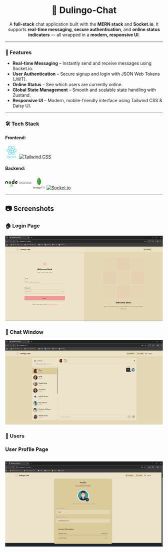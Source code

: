 <h1 align="center">💬 Dulingo-Chat</h1>

<p align="center">
A <b>full-stack</b> chat application built with the <b>MERN stack</b> and <b>Socket.io</b>.  
It supports <b>real-time messaging</b>, <b>secure authentication</b>, and <b>online status indicators</b> — all wrapped in a <b>modern, responsive UI</b>.
</p>

---

<h3>🌟 Features</h3>
<ul>
  <li><b>Real-time Messaging</b> – Instantly send and receive messages using Socket.io.</li>
  <li><b>User Authentication</b> – Secure signup and login with JSON Web Tokens (JWT).</li>
  <li><b>Online Status</b> – See which users are currently online.</li>
  <li><b>Global State Management</b> – Smooth and scalable state handling with Zustand.</li>
  <li><b>Responsive UI</b> – Modern, mobile-friendly interface using Tailwind CSS & Daisy UI.</li>
</ul>

---

<h3>🛠️ Tech Stack</h3>

<h4>Frontend:</h4>
<p>
<a href="https://react.dev/" target="_blank" rel="noreferrer"><img src="https://raw.githubusercontent.com/devicons/devicon/master/icons/react/react-original-wordmark.svg" alt="React" width="40" height="40"/></a>
<a href="https://tailwindcss.com/" target="_blank" rel="noreferrer"><img src="https://www.vectorlogo.zone/logos/tailwindcss/tailwindcss-icon.svg" alt="Tailwind CSS" width="40" height="40"/></a>


</p>

<h4>Backend:</h4>
<p>
<a href="https://nodejs.org" target="_blank" rel="noreferrer"><img src="https://raw.githubusercontent.com/devicons/devicon/master/icons/nodejs/nodejs-original-wordmark.svg" alt="Node.js" width="40" height="40"/></a>
<a href="https://expressjs.com" target="_blank" rel="noreferrer"><img src="https://raw.githubusercontent.com/devicons/devicon/master/icons/express/express-original-wordmark.svg" alt="Express" width="40" height="40"/></a>
<a href="https://www.mongodb.com/" target="_blank" rel="noreferrer"><img src="https://raw.githubusercontent.com/devicons/devicon/master/icons/mongodb/mongodb-original-wordmark.svg" alt="MongoDB" width="40" height="40"/></a>
<a href="https://socket.io/" target="_blank" rel="noreferrer"><img src="https://upload.wikimedia.org/wikipedia/commons/9/96/Socket-io.svg" alt="Socket.io" width="40" height="40"/></a>
</p>

---

## 📷 Screenshots

### 🏠 Login Page
![image alt](https://github.com/DulithW/Dulingo-Chat/blob/195fe28839d9c27838e3f7de7f0d3e3956dded9e/Screenshot%202025-08-15%20165430.png)

### 💬 Chat Window
![image alt](https://github.com/DulithW/Dulingo-Chat/blob/ff1d4b3faedb3446fb3136add3b14b7232f3b96a/Screenshot%202025-08-15%20165720.png)

### 👥  Users


###  User Profile Page
![image alt](https://github.com/DulithW/Dulingo-Chat/blob/349a7a71fe627bd3291bdc4fd103f897cfc4a40f/Screenshot%202025-08-15%20165702.png)
---


